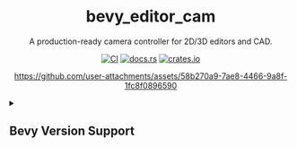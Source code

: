 <div align="center">

# bevy_editor_cam

A production-ready camera controller for 2D/3D editors and CAD.

[![CI](https://github.com/aevyrie/bevy_editor_cam/actions/workflows/rust.yml/badge.svg?branch=main)](https://github.com/aevyrie/bevy_editor_cam/actions/workflows/rust.yml)
[![docs.rs](https://docs.rs/bevy_editor_cam/badge.svg)](https://docs.rs/bevy_editor_cam)
[![crates.io](https://img.shields.io/crates/v/bevy_editor_cam)](https://crates.io/crates/bevy_editor_cam)

https://github.com/user-attachments/assets/58b270a9-7ae8-4466-9a8f-1fc8f0896590

</div>

<details>
<summary><h2>Bevy Version Support</h2></summary>

| bevy | bevy_editor_cam |
|------|-----------------|
| 0.17 | 0.7             |
| 0.16 | 0.6             |
| 0.15 | 0.5             |
| 0.14 | 0.3, 0.4        |
| 0.13 | 0.2             |
| 0.12 | 0.1             |

</details>
